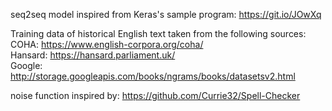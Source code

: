 seq2seq model inspired from Keras's sample program: https://git.io/JOwXq

Training data of historical English text taken from the following sources:  
COHA: https://www.english-corpora.org/coha/  
Hansard: https://hansard.parliament.uk/  
Google: http://storage.googleapis.com/books/ngrams/books/datasetsv2.html  

noise function inspired by: https://github.com/Currie32/Spell-Checker
